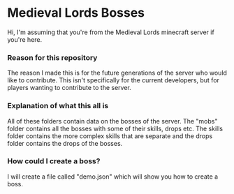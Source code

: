 # Medieval Lords Bosses 
Hi, I'm assuming that you're from the Medieval Lords minecraft server if you're here.

### Reason for this repository ###
The reason I made this is for the future generations of the server who would like to contribute. 
This isn't specifically for the current developers, but for players wanting to contribute to the server.

### Explanation of what this all is ###
All of these folders contain data on the bosses of the server. The "mobs" folder contains all the bosses
with some of their skills, drops etc. The skills folder contains the more complex skills that are separate and the 
drops folder contains the drops of the bosses.

### How could I create a boss? ###
I will create a file called "demo.json" which will show you how to create a boss. 

